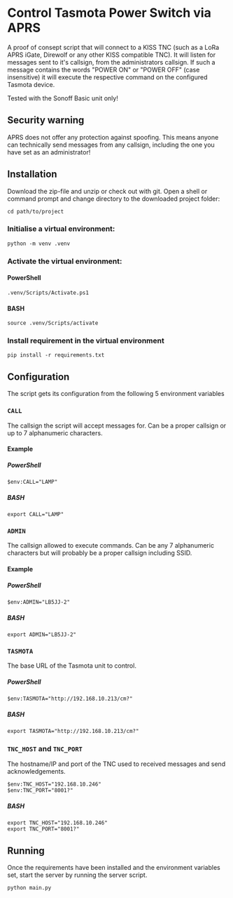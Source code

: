# Control Tasmota Power Switch via APRS

A proof of consept script that will connect to a KISS TNC (such as a LoRa APRS iGate, Direwolf or any other KISS compatible TNC). It will listen for messages sent to it's callsign, from the administrators callsign. If such a message contains the words "POWER ON" or "POWER OFF" (case insensitive) it will execute the respective command on the configured Tasmota device.

Tested with the Sonoff Basic unit only!

## Security warning

APRS does not offer any protection against spoofing. This means anyone can technically send messages from any callsign, including the one you have set as an administrator!

## Installation

Download the zip-file and unzip or check out with git. Open a shell or command prompt and change directory to the downloaded project folder:

```shell
cd path/to/project
```

### Initialise a virtual environment:

```shell
python -m venv .venv
```

### Activate the virtual environment:

#### PowerShell

```shell
.venv/Scripts/Activate.ps1
```

#### BASH

```shell
source .venv/Scripts/activate
```

### Install requirement in the virtual environment

```shell
pip install -r requirements.txt
```

## Configuration

The script gets its configuration from the following 5 environment variables

### `CALL`

The callsign the script will accept messages for. Can be a proper callsign or up to 7 alphanumeric characters.

#### Example

##### PowerShell

```shell
$env:CALL="LAMP"
```

##### BASH

```shell
export CALL="LAMP"
```

### `ADMIN`

The callsign allowed to execute commands. Can be any 7 alphanumeric characters but will probably be a proper callsign including SSID.

#### Example

##### PowerShell

```shell
$env:ADMIN="LB5JJ-2"
```

##### BASH

```shell
export ADMIN="LB5JJ-2"
```

### `TASMOTA`

The base URL of the Tasmota unit to control.

##### PowerShell

```shell
$env:TASMOTA="http://192.168.10.213/cm?"
```

##### BASH

```shell
export TASMOTA="http://192.168.10.213/cm?"
```


### `TNC_HOST` and `TNC_PORT`

The hostname/IP and port of the TNC used to received messages and send acknowledgements.

```shell
$env:TNC_HOST="192.168.10.246"
$env:TNC_PORT="8001?"
```

##### BASH

```shell
export TNC_HOST="192.168.10.246"
export TNC_PORT="8001?"
```

## Running

Once the requirements have been installed and the environment variables set, start the server by running the server script.

```shell
python main.py
```

